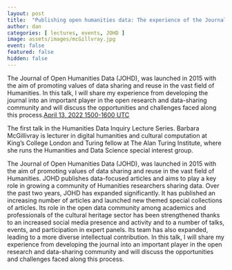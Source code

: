```yaml
---
layout: post
title:  "Publishing open humanities data: The experience of the Journal of Open Humanities Data (Barbara McGillivray)"
author: dan
categories: [ lectures, events, JOHD ]
image: assets/images/mcGillvray.jpg
event: false
featured: false
hidden: false
---
```


The Journal of Open Humanities Data (JOHD), was launched in 2015 with the aim of promoting values of data sharing and reuse in the vast field of Humanities. In this talk, I will share my experience from developing the journal into an important player in the open research and data-sharing community and will discuss the opportunities and challenges faced along this process.[April 13, 2022 1500-1600 UTC](https://www.timeanddate.com/worldclock/meetingdetails.html?year=2022&month=4&day=13&hour=15&min=0&sec=0&p1=137&p2=75&p3=179&p4=136&p5=195&p6=53&p7=771&p8=196&p9=240&p10=264)

The first talk in the Humanities Data Inquiry Lecture Series. Barbara McGillivray is lecturer in digital humanities and cultural computation at King’s College London and Turing fellow at The Alan Turing Institute, where she runs the Humanities and Data Science special interest group. 

The Journal of Open Humanities  Data (JOHD), was launched in 2015 with the aim of promoting values of  data sharing and reuse in the vast field of Humanities. JOHD publishes  data-focused articles and aims to play a key role in growing a community  of Humanities researchers sharing data. Over the past two years, JOHD  has expanded significantly. It has published an increasing number of  articles and launched new themed special collections of articles. Its  role in the open data community among academics and professionals of the  cultural heritage sector has been strengthened thanks to an increased  social media presence and activity and to a number of talks, events, and  participation in expert panels. Its team has also expanded, leading to a  more diverse intellectual contribution. In this talk, I will share my  experience from developing the journal into an important player in the  open research and data-sharing community and will discuss the  opportunities and challenges faced along this process.